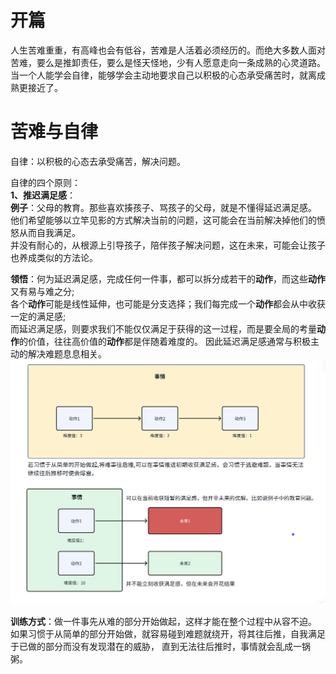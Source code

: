
# 开篇

人生苦难重重，有高峰也会有低谷，苦难是人活着必须经历的。而绝大多数人面对苦难，要么是推卸责任，要么是怪天怪地，少有人愿意走向一条成熟的心灵道路。<br>
当一个人能学会自律，能够学会主动地要求自己以积极的心态承受痛苦时，就离成熟更接近了。

# 苦难与自律
 
自律：以积极的心态去承受痛苦，解决问题。

自律的四个原则：<br>
**1、推迟满足感**：<br>
**例子**：父母的教育。那些喜欢揍孩子、骂孩子的父母，就是不懂得延迟满足感。<br>
他们希望能够以立竿见影的方式解决当前的问题，这可能会在当前解决掉他们的愤怒从而自我满足。<br>
并没有耐心的，从根源上引导孩子，陪伴孩子解决问题，这在未来，可能会让孩子也养成类似的方法论。

**领悟**：何为延迟满足感，完成任何一件事，都可以拆分成若干的**动作**，而这些**动作**又有易与难之分;<br>
各个**动作**可能是线性延伸，也可能是分支选择；我们每完成一个**动作**都会从中收获一定的满足感;<br>
而延迟满足感，则要求我们不能仅仅满足于获得的这一过程，而是要全局的考量**动作**的价值，往往高价值的**动作**都是伴随着难度的。
因此延迟满足感通常与积极主动的解决难题息息相关。<br>
![alt text](image.png)

**训练方式**：做一件事先从难的部分开始做起，这样才能在整个过程中从容不迫。<br>
如果习惯于从简单的部分开始做，就容易碰到难题就绕开，将其往后推，自我满足于已做的部分而没有发现潜在的威胁，
直到无法往后推时，事情就会乱成一锅粥。
